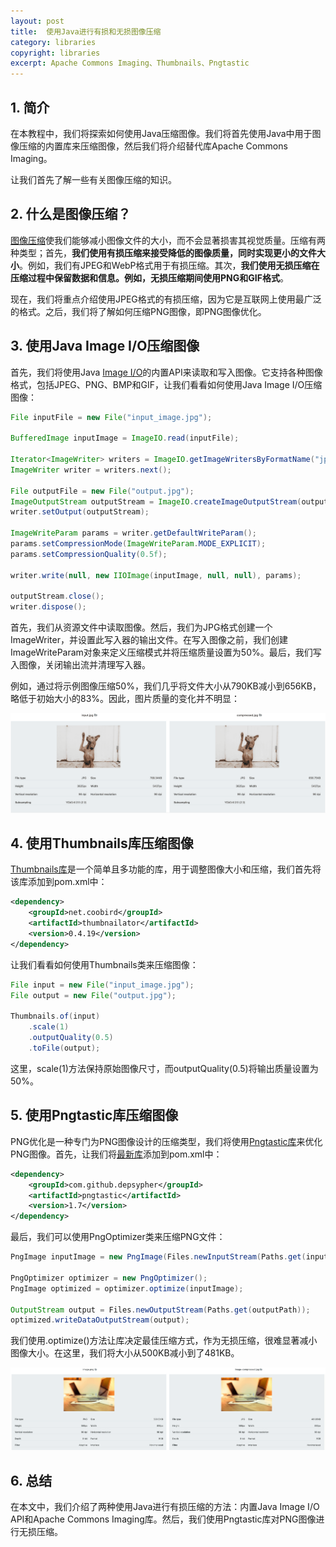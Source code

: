 ```yaml
---
layout: post
title:  使用Java进行有损和无损图像压缩
category: libraries
copyright: libraries
excerpt: Apache Commons Imaging、Thumbnails、Pngtastic
---
```


## 1. 简介

在本教程中，我们将探索如何使用Java压缩图像。我们将首先使用Java中用于图像压缩的内置库来压缩图像，然后我们将介绍替代库Apache Commons Imaging。

让我们首先了解一些有关图像压缩的知识。

## 2. 什么是图像压缩？

[图像压缩](https://en.wikipedia.org/wiki/Image_compression)使我们能够减小图像文件的大小，而不会显著损害其视觉质量。压缩有两种类型；首先，**我们使用有损压缩来接受降低的图像质量，同时实现更小的文件大小**。例如，我们有JPEG和WebP格式用于有损压缩。其次，**我们使用无损压缩在压缩过程中保留数据和信息。例如，无损压缩期间使用PNG和GIF格式**。

现在，我们将重点介绍使用JPEG格式的有损压缩，因为它是互联网上使用最广泛的格式。之后，我们将了解如何压缩PNG图像，即PNG图像优化。

## 3. 使用Java Image I/O压缩图像

首先，我们将使用Java [Image I/O](https://docs.oracle.com/en/java/javase/21/docs/api/java.desktop/javax/imageio/ImageIO.html)的内置API来读取和写入图像。它支持各种图像格式，包括JPEG、PNG、BMP和GIF，让我们看看如何使用Java Image I/O压缩图像：

```java
File inputFile = new File("input_image.jpg");

BufferedImage inputImage = ImageIO.read(inputFile);

Iterator<ImageWriter> writers = ImageIO.getImageWritersByFormatName("jpg");
ImageWriter writer = writers.next();

File outputFile = new File("output.jpg");
ImageOutputStream outputStream = ImageIO.createImageOutputStream(outputFile);
writer.setOutput(outputStream);

ImageWriteParam params = writer.getDefaultWriteParam();
params.setCompressionMode(ImageWriteParam.MODE_EXPLICIT);
params.setCompressionQuality(0.5f);

writer.write(null, new IIOImage(inputImage, null, null), params);

outputStream.close();
writer.dispose();
```

首先，我们从资源文件中读取图像。然后，我们为JPG格式创建一个ImageWriter，并设置此写入器的输出文件。在写入图像之前，我们创建ImageWriteParam对象来定义压缩模式并将压缩质量设置为50%。最后，我们写入图像，关闭输出流并清理写入器。

例如，通过将示例图像压缩50%，我们几乎将文件大小从790KB减小到656KB，略低于初始大小的83%。因此，图片质量的变化并不明显：

![](/assets/images/2025/libraries/javaimagecompressionlossylossless01.png)

## 4. 使用Thumbnails库压缩图像

[Thumbnails库](https://mvnrepository.com/artifact/net.coobird/thumbnailator/0.4.19)是一个简单且多功能的库，用于调整图像大小和压缩，我们首先将该库添加到pom.xml中：

```xml
<dependency>
    <groupId>net.coobird</groupId>
    <artifactId>thumbnailator</artifactId>
    <version>0.4.19</version>
</dependency>
```

让我们看看如何使用Thumbnails类来压缩图像：

```java
File input = new File("input_image.jpg");
File output = new File("output.jpg");

Thumbnails.of(input)
    .scale(1) 
    .outputQuality(0.5)
    .toFile(output);
```

这里，scale(1)方法保持原始图像尺寸，而outputQuality(0.5)将输出质量设置为50%。

## 5. 使用Pngtastic库压缩图像

PNG优化是一种专门为PNG图像设计的压缩类型，我们将使用[Pngtastic库](https://github.com/depsypher/pngtastic/)来优化PNG图像。首先，让我们将[最新库](https://mvnrepository.com/artifact/com.github.depsypher/pngtastic/1.7)添加到pom.xml中：

```xml
<dependency>
    <groupId>com.github.depsypher</groupId>
    <artifactId>pngtastic</artifactId>
    <version>1.7</version>
</dependency>
```

最后，我们可以使用PngOptimizer类来压缩PNG文件：

```java
PngImage inputImage = new PngImage(Files.newInputStream(Paths.get(inputPath)));

PngOptimizer optimizer = new PngOptimizer();
PngImage optimized = optimizer.optimize(inputImage);

OutputStream output = Files.newOutputStream(Paths.get(outputPath));
optimized.writeDataOutputStream(output);
```

我们使用.optimize()方法让库决定最佳压缩方式，作为无损压缩，很难显著减小图像大小。在这里，我们将大小从500KB减小到了481KB。

![](/assets/images/2025/libraries/javaimagecompressionlossylossless02.png)

## 6. 总结

在本文中，我们介绍了两种使用Java进行有损压缩的方法：内置Java Image I/O API和Apache Commons Imaging库。然后，我们使用Pngtastic库对PNG图像进行无损压缩。